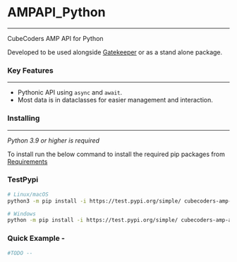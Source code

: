 # AMPAPI_Python
___
CubeCoders AMP API for Python

Developed to be used alongside [Gatekeeper](https://github.com/k8thekat/GatekeeperV2) or as a stand alone package.

### Key Features
___

- Pythonic API using `async` and `await`.
- Most data is in dataclasses for easier management and interaction.

### Installing
___

*Python 3.9 or higher is required*

To install run the below command to install the required pip packages from [Requirements](./requirements.txt)

### TestPypi
```bash
# Linux/macOS
python3 -m pip install -i https://test.pypi.org/simple/ cubecoders-amp-api

# Windows
python -m pip install -i https://test.pypi.org/simple/ cubecoders-amp-api 
```


### Quick Example -
```py
#TODO --
```